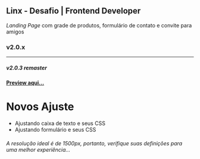 ## Linx - Desafio | Frontend Developer

  _Landing Page_ com grade de produtos, formulário de contato e convite para amigos

### v2.0.x

------------

##### v2.0.3 remaster

**[Preview aqui...](https://alessondejesus.github.io/linx-test-dsn/  "Clique Aqui")**

# Novos Ajuste

  - Ajustando caixa de texto e seus CSS
  - Ajustando formulário e seus CSS

###### _A resolução ideal é de 1500px, portanto, verifique suas definições para uma melhor experiência..._